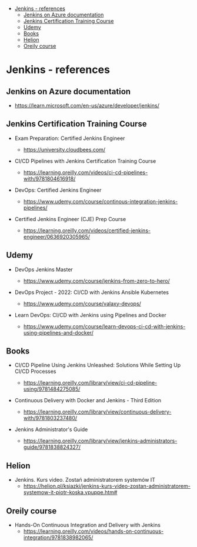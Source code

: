 
<!-- TOC -->

- [Jenkins - references](#jenkins---references)
  - [Jenkins on Azure documentation](#jenkins-on-azure-documentation)
  - [Jenkins Certification Training Course](#jenkins-certification-training-course)
  - [Udemy](#udemy)
  - [Books](#books)
  - [Helion](#helion)
  - [Oreily course](#oreily-course)

<!-- /TOC -->
# Jenkins - references

## Jenkins on Azure documentation

- https://learn.microsoft.com/en-us/azure/developer/jenkins/


## Jenkins Certification Training Course

- Exam Preparation: Certified Jenkins Engineer
    - https://university.cloudbees.com/

- CI/CD Pipelines with Jenkins Certification Training Course
    - https://learning.oreilly.com/videos/ci-cd-pipelines-with/9781804616918/

- DevOps: Certified Jenkins Engineer
    - https://www.udemy.com/course/continous-integration-jenkins-pipelines/

- Certified Jenkins Engineer (CJE) Prep Course
  - https://learning.oreilly.com/videos/certified-jenkins-engineer/0636920305965/


## Udemy

- DevOps Jenkins Master
    - https://www.udemy.com/course/jenkins-from-zero-to-hero/

- DevOps Project - 2022: CI/CD with Jenkins Ansible Kubernetes
    - https://www.udemy.com/course/valaxy-devops/

- Learn DevOps: CI/CD with Jenkins using Pipelines and Docker
    - https://www.udemy.com/course/learn-devops-ci-cd-with-jenkins-using-pipelines-and-docker/


## Books

- CI/CD Pipeline Using Jenkins Unleashed: Solutions While Setting Up CI/CD Processes
    - https://learning.oreilly.com/library/view/ci-cd-pipeline-using/9781484275085/

- Continuous Delivery with Docker and Jenkins - Third Edition
    - https://learning.oreilly.com/library/view/continuous-delivery-with/9781803237480/

- Jenkins Administrator's Guide
    - https://learning.oreilly.com/library/view/jenkins-administrators-guide/9781838824327/


## Helion

- Jenkins. Kurs video. Zostań administratorem systemów IT
    - https://helion.pl/ksiazki/jenkins-kurs-video-zostan-administratorem-systemow-it-piotr-koska,vpuppe.htm#


## Oreily course

- Hands-On Continuous Integration and Delivery with Jenkins
    - https://learning.oreilly.com/videos/hands-on-continuous-integration/9781838982065/